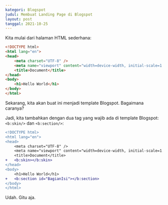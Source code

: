 ```yaml
---
kategori: Blogspot
judul: Membuat Landing Page di Blogspot
layout: post
tanggal: 2021-10-25
---
```


Kita mulai dari halaman HTML sederhana:

```html
<!DOCTYPE html>
<html lang="en">
<head>
	<meta charset="UTF-8" />
	<meta name="viewport" content="width=device-width, initial-scale=1.0" />
	<title>Document</title>
</head>
<body>
	<h1>Hello World</h1>
</body>
</html>
```

Sekarang, kita akan buat ini menjadi template Blogspot. Bagaimana caranya?

Jadi, kita tambahkan dengan dua tag yang wajib ada di template Blogspot: `<b:skin/>` dan `<b:section/>`:

```diff
<!DOCTYPE html>
<html lang="en">
<head>
	<meta charset="UTF-8" />
	<meta name="viewport" content="width=device-width, initial-scale=1.0" />
	<title>Document</title>
+	<b:skin></b:skin>
</head>
<body>
	<h1>Hello World</h1>
+	<b:section id="BagianIsi"></b:section>
</body>
</html>
```

Udah. Gitu aja.